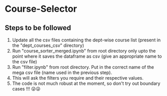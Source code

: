 # Course-Selector

## Steps to be followed

1. Update all the csv files containing the dept-wise course list (present in the "dept_courses_csv" directory)
2. Run "course_sorter_merged.ipynb" from root directory only upto the point where it saves the dataframe as csv (give an appropriate name to the csv file)
3. Run "filter.ipynb" from root directory. Put in the correct name of the mega csv file (name used in the previous step). 
4. This will ask the filters you require and their respective values.
5. The code is not much robust at the moment, so don't try out boundary cases !!! 😜😜